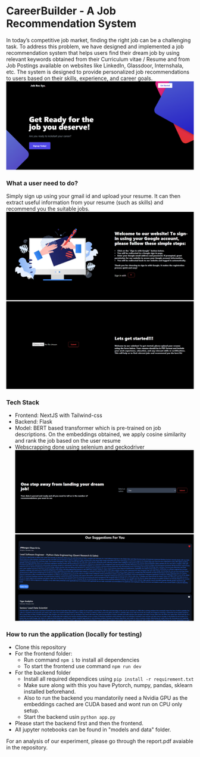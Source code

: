 # CareerBuilder - A Job Recommendation System
In today’s competitive job market, finding the right
job can be a challenging task. To address this problem, we have
designed and implemented a job recommendation system that
helps users find their dream job by using relevant keywords
obtained from their Curriculum vitae / Resume and from
Job Postings available on websites like LinkedIn, Glassdoor,
Internshala, etc. The system is designed to provide personalized
job recommendations to users based on their skills, experience,
and career goals.
![Homescreen](./screenshots/1.png)  
### What a user need to do? 
Simply sign up using your gmail id and upload your resume. It can then extract useful information from your resume (such as skills) and recommend you the suitable jobs.
![Login](./screenshots/2.png) 
![Resume upload](./screenshots/3.png) 
### Tech Stack 
- Frontend: NextJS with Tailwind-css 
- Backend: Flask 
- Model: BERT based transformer which is pre-trained on job descriptions. On the embeddings obtained, we apply cosine similarity and rank the job based on the user resume
- Webscrapping done using selenium and geckodriver
![Select Number of recommendations](./screenshots/4.png) 
![Recommendations](./screenshots/5.png) 
### How to run the application (locally for testing) 
- Clone this repository 
- For the frontend folder: 
  - Run command ```npm i``` to install all dependencies
  - To start the frontend use command ```npm run dev```
- For the backend folder 
  - Install all required dependices using ```pip install -r requirement.txt ```
  - Make sure along with this you have Pytorch, numpy, pandas, sklearn installed beforehand. 
  - Also to run the backend you mandatorily need a Nvidia GPU as the embeddings cached are CUDA based and wont run on CPU only setup. 
  - Start the backend usin ```python app.py```
- Please start the backend first and then the frontend. 
- All jupyter notebooks can be found in "models and data" folder. 

For an analysis of our experiment, please go through the report.pdf avaiable in the repository. 
